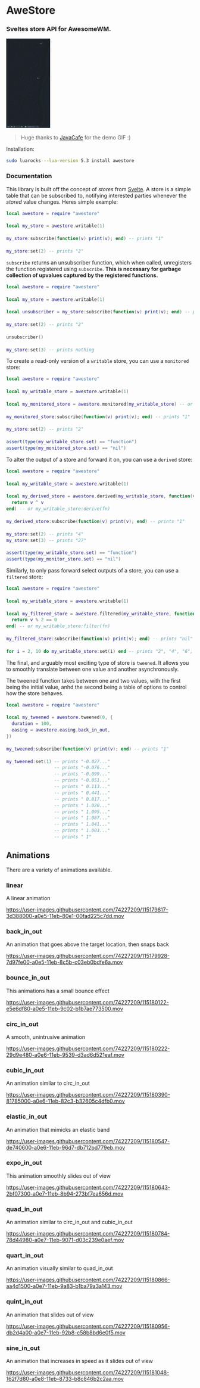 # AweStore
### Sveltes store API for AwesomeWM.

<img src="./demo.gif" height="240"/> 

> Huge thanks to [JavaCafe](https://github.com/JavaCafe01) for the demo GIF :)

Installation:

```sh
sudo luarocks --lua-version 5.3 install awestore
```

### Documentation

This library is built off the concept of _stores_ from
[Svelte](https://svelte.dev). A store is a simple table that can be subscribed
to, notifying interested parties whenever the _stored_ value changes. Heres
simple example:

```lua
local awestore = require "awestore"

local my_store = awestore.writable(1)

my_store:subscribe(function(v) print(v); end) -- prints "1"

my_store:set(2) -- prints "2"
```

`subscribe` returns an unsubscriber function, which when called, unregisters
the function registered using `subscribe`. **This is necessary for garbage
collection of upvalues captured by the registered functions.**

```lua
local awestore = require "awestore"

local my_store = awestore.writable(1)

local unsubscriber = my_store:subscribe(function(v) print(v); end) -- prints "1"

my_store:set(2) -- prints "2"

unsubscriber()

my_store:set(3) -- prints nothing
```

To create a read-only version of a `writable` store, you can use a `monitored`
store:

```lua
local awestore = require "awestore"

local my_writable_store = awestore.writable(1)

local my_monitored_store = awestore.monitored(my_writable_store) -- or my_writable_store:monitor()

my_monitored_store:subscribe(function(v) print(v); end) -- prints "1"

my_store:set(2) -- prints "2"

assert(type(my_writable_store.set) == "function")
assert(type(my_monitored_store.set) == "nil")
```

To alter the output of a store and forward it on, you can use a `derived`
store:

```lua
local awestore = require "awestore"

local my_writable_store = awestore.writable(1)

local my_derived_store = awestore.derived(my_writable_store, function(v)
  return v ^ v
end) -- or my_writable_store:derive(fn)

my_derived_store:subscribe(function(v) print(v); end) -- prints "1"

my_store:set(2) -- prints "4"
my_store:set(3) -- prints "27"

assert(type(my_writable_store.set) == "function")
assert(type(my_monitor_store.set) == "nil")
```

Similarly, to only pass forward select outputs of a store, you can use a
`filtered` store:

```lua
local awestore = require "awestore"

local my_writable_store = awestore.writable(1)

local my_filtered_store = awestore.filtered(my_writable_store, function(v)
  return v % 2 == 0
end) -- or my_writable_store:filter(fn)

my_filtered_store:subscribe(function(v) print(v); end) -- prints "nil"

for i = 2, 10 do my_writable_store:set(i) end -- prints "2", "4", "6", "8", "10"
```

The final, and arguably most exciting type of store is `tweened`. It allows you
to smoothly translate between one value and another asynchronously.

The tweened function takes between one and two values, with the first being the
initial value, anhd the second being a table of options to control how the
store behaves.

```lua
local awestore = require "awestore"

local my_tweened = awestore.tweened(0, {
  duration = 100,
  easing = awestore.easing.back_in_out,
})

my_tweened:subscribe(function(v) print(v); end) -- prints "1"

my_tweened:set(1) -- prints "-0.027..."
                  -- prints "-0.076..."
                  -- prints "-0.099..."
                  -- prints "-0.051..."
                  -- prints " 0.113..."
                  -- prints " 0.441..."
                  -- prints " 0.817..."
                  -- prints " 1.020..."
                  -- prints " 1.095..."
                  -- prints " 1.087..."
                  -- prints " 1.041..."
                  -- prints " 1.003..."
                  -- prints " 1"
```

## Animations

There are a variety of animations available.

### linear

A linear animation

https://user-images.githubusercontent.com/74227209/115179817-3d388000-a0e5-11eb-80e1-00fad225c7dd.mov

### back_in_out

An animation that goes above the target location, then snaps back

https://user-images.githubusercontent.com/74227209/115179928-7d97fe00-a0e5-11eb-8c5b-c03eb0bdfe6a.mov

### bounce_in_out

This animations has a small bounce effect

https://user-images.githubusercontent.com/74227209/115180122-e5e6df80-a0e5-11eb-9c02-b1b7ae773500.mov

### circ_in_out

A smooth, unintrusive animation

https://user-images.githubusercontent.com/74227209/115180222-29d9e480-a0e6-11eb-9539-d3ad6d521eaf.mov

### cubic_in_out

An animation similar to circ_in_out

https://user-images.githubusercontent.com/74227209/115180390-81785000-a0e6-11eb-82c3-b32605c4dfb0.mov

### elastic_in_out

An animation that mimicks an elastic band

https://user-images.githubusercontent.com/74227209/115180547-de740600-a0e6-11eb-96d7-db712bd779eb.mov

### expo_in_out

This animation smoothly slides out of view

https://user-images.githubusercontent.com/74227209/115180643-2bf07300-a0e7-11eb-8b94-273bf7ea656d.mov

### quad_in_out

An animation similar to circ_in_out and cubic_in_out

https://user-images.githubusercontent.com/74227209/115180784-78d44980-a0e7-11eb-9071-d03c239e0aef.mov

### quart_in_out

An animation visually similar to quad_in_out

https://user-images.githubusercontent.com/74227209/115180866-aa4d1500-a0e7-11eb-9a83-b1ba79a3a143.mov

### quint_in_out

An animation that slides out of view

https://user-images.githubusercontent.com/74227209/115180956-db2d4a00-a0e7-11eb-92b8-c58b8bd6e0f5.mov

### sine_in_out

An animation that increases in speed as it slides out of view

https://user-images.githubusercontent.com/74227209/115181048-162f7d80-a0e8-11eb-8733-b8c846b2c2aa.mov
